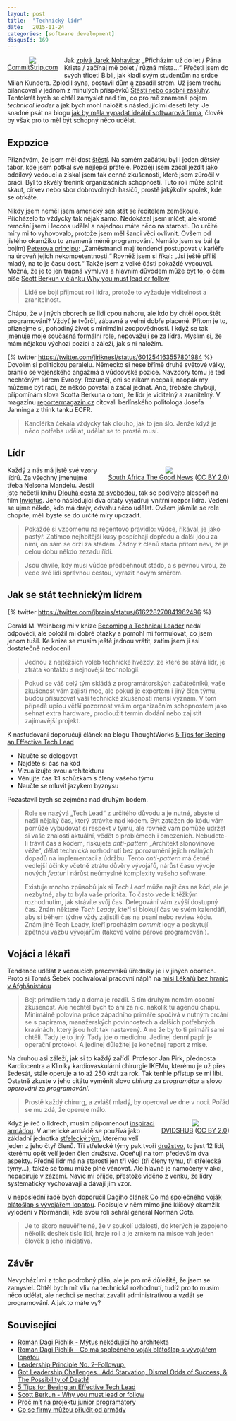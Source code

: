 ```yaml
---
layout: post
title:  "Technický lídr"
date:   2015-11-24
categories: [software development]
disqusId: 169
---
```

<div style="float: left; margin: 0 1em 1em 0; text-align: center;"><a href="https://www.commitstrip.com/en/2015/03/26/are-you-still-a-coder/"><img src="https://www.commitstrip.com/wp-content/uploads/2015/03/Strip-depuis-combien-de-temps-650-finalenglsih1.jpg" style="width: auto; height: auto;max-width: 400px;" /></a><br/><a href="http://www.commitstrip.com/en/2015/03/26/are-you-still-a-coder/">CommitStrip.com</a></div>Jak <a href="http://www.nohavica.cz/cz/tvorba/archiv/triatricet/triatricet.htm">zpívá Jarek Nohavica</a>: „Přicházím už do let / Pána Krista / začínaj mě bolet / různá místa...“ Přečetl jsem do svých třiceti Bibli, jak kladl svým studentům na srdce Milan Kundera. Zplodil syna, postavil dům a zasadil strom. Už jsem trochu bilancoval v jednom z minulých příspěvků <a href="/item/151">Štěstí nebo osobní zásluhy</a>. Tentokrát bych se chtěl zamyslet nad tím, co pro mě znamená pojem <em>technical leader</em> a jak bych mohl naložit s následujícími deseti lety. Je snadné psát na blogu <a href="/item/168"> jak by měla vypadat ideální softwarová firma</a>, člověk by však pro to měl být schopný něco udělat.

<div style="clear: both"></div>
<!--more-->

Expozice
------

Přiznávám, že jsem měl dost <a href="/item/151">štěstí</a>. Na samém začátku byl i jeden dětský tábor, kde jsem potkal své nejlepší přátele. Později jsem začal jezdit jako oddílový vedoucí a získal jsem tak cenné zkušenosti, které jsem zúročil v práci. Byl to skvělý trénink organizačních schopností. Tuto roli může splnit skaut, církev nebo sbor dobrovolných hasičů, prostě jakýkoliv spolek, kde se otrkáte.

Nikdy jsem neměl jsem americký sen stát se ředitelem zeměkoule. Přicházelo to vždycky tak nějak samo. Nedokázal jsem mlčet, ale kromě remcání jsem i leccos udělal a najednou máte něco na starosti. Do určité míry mi to vyhovovalo, protože jsem měl šanci věci ovlivnit. Ovšem od jistého okamžiku to znamená méně programování. Nemálo jsem se bál (a bojím) <a href="https://cs.wikipedia.org/wiki/Peter%C5%AFv_princip">Peterova principu</a>: „Zaměstnanci mají tendenci postupovat v kariéře na úroveň jejich nekompetentnosti.“ Rovněž jsem si říkal: „Jsi ještě příliš mladý, na to je času dost.“ Takže jsem z velké části pokaždé vycouval. Možná, že je to jen trapná výmluva a hlavním důvodem může být to, o čem píše <a href="http://scottberkun.com/essays/42-why-you-must-lead-or-follow/">Scott Berkun v článku Why you must lead or follow</a>
<blockquote>Lidé se bojí přijmout roli lídra, protože to vyžaduje viditelnost a zranitelnost.</blockquote>Chápu, že v jiných oborech se lidi cpou nahoru, ale kdo by chtěl opouštět programování? Vždyť je tvůrčí, zábavné a velmi dobře placené. Přitom je to, přiznejme si, pohodlný život s minimální zodpovědností. I když se tak jmenuje moje současná formální role, nepovažuji se za lídra. Myslím si, že mám nějakou výchozí pozici a záleží, jak s ní naložím.

{% twitter https://twitter.com/jiriknesl/status/601254163557801984 %}
Dovolím si politickou paralelu. Německo si nese břímě druhé světové války, bránilo se vojenského angažmá a vůdcovské pozice. Navzdory tomu je teď nechtěným lídrem Evropy. Rozuměj, oni se nikam necpali, naopak my můžeme být rádi, že někdo povstal a začal jednat. Ano, třebaže chybují, připomínám slova Scotta Berkuna o tom, že lídr je viditelný a zranitelný. V magazínu <a href="http://reportermagazin.cz/nadmocnost-nemecko/">reportermagazin.cz</a> citovali berlínského politologa Josefa Janninga z think tanku ECFR.

<blockquote>Kancléřka čekala vždycky tak dlouho, jak to jen šlo. Jenže když je něco potřeba udělat, udělat se to prostě musí.</blockquote>

Lídr
------

<div style="float: right; margin: 0 0 1em 1em; text-align: center;"><a href="https://en.wikipedia.org/wiki/File:Nelson_Mandela-2008_(edit).jpg"><img src="https://upload.wikimedia.org/wikipedia/commons/thumb/1/14/Nelson_Mandela-2008_%28edit%29.jpg/200px-Nelson_Mandela-2008_%28edit%29.jpg" /></a><br/><a href="http://www.sagoodnews.co.za/">South Africa The Good News</a> (<a href="https://creativecommons.org/licenses/by/2.0/">CC BY 2.0</a>)</div>Každý z nás má jistě své vzory lídrů. Za všechny jmenujme třeba Nelsona Mandelu. Jestli jste nečetli knihu <a href="https://www.goodreads.com/book/show/23343235-dlouh-cesta-za-svobodou?ac=1&from_search=1">Dlouhá cesta za svobodou</a>, tak se podívejte alespoň na film <a href="http://www.csfd.cz/film/234490-invictus-neporazeny/prehled/">Invictus</a>. Jeho následující dva citáty vyjadřují vnitřní rozpor lídra. Vedení se ujme někdo, kdo má drajv, odvahu něco udělat. Ovšem jakmile se role chopíte, měli byste se do určité míry upozadit.

<blockquote>Pokaždé si vzpomenu na regentovo pravidlo: vůdce, říkával, je jako pastýř. Zatímco nejhbitější kusy pospíchají dopředu a další jdou za nimi, on sám se drží za stádem. Žádný z členů stáda přitom neví, že je celou dobu někdo zezadu řídí.</blockquote><blockquote>Jsou chvíle, kdy musí vůdce předběhnout stádo, a s pevnou vírou, že vede své lidi správnou cestou, vyrazit novým směrem.</blockquote>

Jak se stát technickým lídrem
------

{% twitter https://twitter.com/jbrains/status/616228270841962496 %}

Gerald M. Weinberg mi v knize <a href="https://www.goodreads.com/review/show/1213215136">Becoming a Technical Leader</a> nedal odpovědi, ale položil mi dobré otázky a pomohl mi formulovat, co jsem jenom tušil. Ke knize se musím ještě jednou vrátit, zatím jsem ji asi dostatečně nedocenil

<blockquote>Jednou z nejtěžších voleb technické hvězdy, ze které se stává lídr, je ztráta kontaktu s nejnovější technologií.</blockquote>

<blockquote>Pokud se váš celý tým skládá z programátorských začátečníků, vaše zkušenost vám zajistí moc, ale pokud je expertem i jiný člen týmu, budou přisuzovat vaší technické zkušenosti menší význam. V tom případě upřou větší pozornost vašim organizačním schopnostem jako sehnat extra hardware, prodloužit termín dodání nebo zajistit zajímavější projekt.</blockquote>

K nastudování doporučuji článek na blogu ThoughtWorks <a href="http://www.thoughtworks.com/insights/blog/5-tips-being-effective-tech-lead">5 Tips for Beeing an Effective Tech Lead</a>

* Naučte se delegovat
* Najděte si čas na kód
* Vizualizujte svou architekturu
* Věnujte čas 1:1 schůzkám s členy vašeho týmu
* Naučte se mluvit jazykem byznysu

Pozastavil bych se zejména nad druhým bodem.

> Role se nazývá „Tech Lead“ z určitého důvodu a je nutné, abyste si našli nějaký čas, který strávíte nad kódem. Být zatažen do kódu vám pomůže
 vybudovat si respekt v týmu, ale rovněž vám pomůže udržet si vaše znalosti aktuální, vědět o problémech i omezeních.
> Nebudete-li trávit čas s kódem, riskujete <em>anti-pattern</em> „Architekt slonovinové věže“, dělat technická rozhodnutí bez porozumění 
jejich reálných dopadů na implementaci a údržbu. Tento <em>anti-pattern</em> má četné vedlejší účinky včetně ztrátu důvěry vývojářů, nárůst času vývoje nových <em>featur</em> i nárůst neúmyslné komplexity vašeho software.
> 
> Existuje mnoho způsobů jak si <em>Tech Lead</em> může najít čas na kód, ale je nezbytné, aby to byla vaše priorita. To často vede k těžkým 
rozhodnutím, jak strávíte svůj čas. Delegování vám zvýší dostupný čas. Znám některé <em>Tech Leady</em>, kteří si blokují čas ve svém kalendáři, aby si během týdne vždy zajistili čas na psaní nebo review kódu. Znám jiné Tech Leady, kteří procházím <em>commit</em> logy a poskytují zpětnou vazbu vývojářům (takové volné párové programování).

Vojáci a lékaři
------

Tendence udělat z vedoucích pracovníků úředníky je i v jiných oborech. Proto si Tomáš Šebek pochvaloval pracovní náplň na <a href="https://www.goodreads.com/book/show/27216205-mise-afgh-nist-n">misi Lékařů bez hranic v Afghánistánu</a>
<blockquote>Bejt primářem tady a doma je rozdíl. S tím druhým nemám osobní zkušenost. Ale nechtěl bych to ani za nic, nakolik tu agendu chápu. Minimálně polovina práce západního primáře spočívá v nutným crcání se s papírama, manažerských povinnostech a dalších potřebných kravinách, který jsou holt tak nastavený. A ne že by to ti primáři sami chtěli. Tady je to jiný. Tady jde o medicínu. Jedinej denní papír je operační protokol. A jedinej důležitej je konečnej report z mise.</blockquote>
Na druhou asi záleží, jak si to každý zařídí. Profesor Jan Pirk, přednosta Kardiocentra a Kliniky kardiovaskulární chirurgie IKEMu, kterému je už přes šedesát, stále operuje a to až 250 krát za rok. Tak tenhle přístup se mi líbí. Ostatně zkuste v jeho citátu vyměnit slovo <em>chirurg</em> za <em>programátor</em> a slovo <em>operování</em> za <em>programování</em>.
<blockquote>Prostě každý chirurg, a zvlášť mladý, by operoval ve dne v noci. Pořád se mu zdá, že operuje málo.</blockquote>
<div style="float: right; margin: 0 0 1em 1em; text-align: center;"><a href="https://www.flickr.com/photos/dvids/6277447840"><img src="https://c1.staticflickr.com/7/6054/6277447840_52f182416a_n.jpg" /></a><br/><a href="https://www.flickr.com/photos/dvids/">DVIDSHUB</a> (<a href="https://creativecommons.org/licenses/by/2.0/">CC BY 2.0</a>)</div>Když je řeč o lídrech, musím připomenout <a href="/item/115">inspiraci armádou</a>. V americké armádě se používá jako základní jednotka <a href="https://cs.wikipedia.org/wiki/Fireteam">střelecký tým</a>, kterému velí jeden z jeho čtyř členů. Tři střelecké týmy pak tvoří <a href="https://cs.wikipedia.org/wiki/Dru%C5%BEstvo_(vojenstv%C3%AD)">družstvo</a>, to jest 12 lidí, kterému opět velí jeden člen družstva. Oceňuji na tom především dva aspekty. Předně lídr má na starosti jen tři věci (tři členy týmu, tři střelecké týmy...), takže se tomu může plně věnovat. Ale hlavně je namočený v akci, nepapíruje v zázemí. Navíc mi přijde, přestože viděno z venku, že lídry systematicky vychovávají a dávají jim vzor.

V neposlední řadě bych doporučil Dagiho článek <a href="http://www.dagblog.cz/2013/03/co-ma-spolecneho-vojak-blatoslap-s.html">Co má společného voják blátošlap s vývojářem lopatou</a>. Popisuje v něm mimo jiné klíčový okamžik vylodění v Normandii, kde svou roli sehrál generál Norman Cota.

> Je to skoro neuvěřitelné, že v soukolí události, do kterých je zapojeno několik desítek tisíc lidí, hraje roli a je zrnkem na misce vah jeden člověk a jeho iniciativa.

Závěr
------

Nevychází mi z toho podrobný plán, ale je pro mě důležité, že jsem se zamyslel. Chtěl bych mít vliv na technická rozhodnutí, tudíž pro to musím něco udělat, ale nechci se nechat zavalit administrativou a vzdát se programování. A jak to máte vy?

Související
------

* <a href="http://www.dagblog.cz/2015/01/mytus-nekodujiciho-architekta_26.html">Roman Dagi Pichlík - Mýtus nekódující ho architekta</a>
* <a href="http://www.dagblog.cz/2013/03/co-ma-spolecneho-vojak-blatoslap-s.html">Roman Dagi Pichlík - Co má společného voják blátošlap s vývojářem lopatou</a>
* <a href="http://joemckeever.com/wp/leadership-principle-no-2-followup/">Leadership Principle No. 2–Followup.</a>
* <a href="http://www.toddnielsen.com/leadership-challenges/got-leadership-challenges-add-starvation-dismal-odds-of-success-the-possibility-of-death/">Got Leadership Challenges…Add Starvation, Dismal Odds of Success, & The Possibility of Death!</a>
* <a href="http://www.thoughtworks.com/insights/blog/5-tips-being-effective-tech-lead">5 Tips for Beeing an Effective Tech Lead</a>
* <a href="http://scottberkun.com/essays/42-why-you-must-lead-or-follow/">Scott Berkun - Why you must lead or follow</a>
* <a href="/item/117">Proč mít na projektu junior programátory</a>
* <a href="/item/115">Co se firmy můžou přiučit od armády</a>